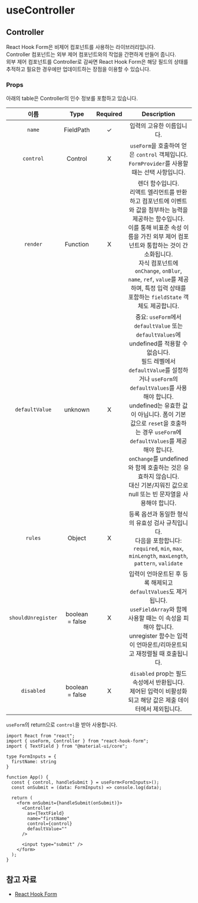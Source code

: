 # useController

## Controller

React Hook Form은 비제어 컴포넌트를 사용하는 라이브러리입니다.\
Controller 컴포넌트는 외부 제어 컴포넌트와의 작업을 간편하게 만들어 줍니다.\
외부 제어 컴포넌트를 Controller로 감싸면 React Hook Form은 해당 필드의 상태를 추적하고 필요한 경우에만 업데이트하는 장점을 이용할 수 있습니다.

### Props

아래의 table은 Controller의 인수 정보를 포함하고 있습니다.

이름 | Type | Required | Description
:-: | :-: | :-: | :-:
`name` | FieldPath | ✓ | 입력의 고유한 이름입니다.
`control` | Control | X | `useForm`을 호출하여 얻은 `control` 객체입니다. <br> `FormProvider`를 사용할 때는 선택 사항입니다.
`render` | Function | X | 렌더 함수입니다. <br> 리액트 엘리먼트를 반환하고 컴포넌트에 이벤트와 값을 첨부하는 능력을 제공하는 함수입니다. <br> 이를 통해 비표준 속성 이름을 가진 외부 제어 컴포넌트와 통합하는 것이 간소화됩니다. <br> 자식 컴포넌트에 `onChange`, `onBlur`, `name`, `ref`, `value`를 제공하며, 특정 입력 상태를 포함하는 `fieldState` 객체도 제공합니다.
`defaultValue` | unknown | X | 중요: `useForm`에서 `defaultValue` 또는 `defaultValues`에 undefined를 적용할 수 없습니다. <br> 필드 레벨에서 `defaultValue`를 설정하거나 `useForm`의 `defaultValues`를 사용해야 합니다. <br> undefined는 유효한 값이 아닙니다. 폼이 기본 값으로 `reset`을 호출하는 경우 `useForm`에 `defaultValues`를 제공해야 합니다. <br> `onChange`를 undefined와 함께 호출하는 것은 유효하지 않습니다. <br> 대신 기본/지워진 값으로 null 또는 빈 문자열을 사용해야 합니다.
`rules` | Object | X | 등록 옵션과 동일한 형식의 유효성 검사 규칙입니다. <br> 다음을 포함합니다: `required`, `min`, `max`, `minLength`, `maxLength`, `pattern`, `validate`
`shouldUnregister` | boolean = false | X | 입력이 언마운트된 후 등록 해제되고 `defaultValues`도 제거됩니다. <br> `useFieldArray`와 함께 사용할 때는 이 속성을 피해야 합니다. <br> unregister 함수는 입력이 언마운트/리마운트되고 재정렬될 때 호출됩니다.
`disabled` | boolean = false | X | `disabled` prop는 필드 속성에서 반환됩니다. <br> 제어된 입력이 비활성화되고 해당 값은 제출 데이터에서 제외됩니다.

`useForm`의 return으로 `control`을 받아 사용합니다.

```tsx
import React from "react";
import { useForm, Controller } from "react-hook-form";
import { TextField } from "@material-ui/core";

type FormInputs = {
  firstName: string
}

function App() {
  const { control, handleSubmit } = useForm<FormInputs>();
  const onSubmit = (data: FormInputs) => console.log(data);

  return (
    <form onSubmit={handleSubmit(onSubmit)}>
      <Controller
        as={TextField}
        name="firstName"
        control={control}
        defaultValue=""
      />

      <input type="submit" />
    </form>
  );
}
```

## 참고 자료

- [React Hook Form](https://www.nextree.io/react-hook-form/)

